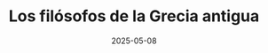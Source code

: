 --- 
title: "Los filósofos de la Grecia antigua"
date: "2025-05-08"
categories:
- filosofía
- grecia
- historia
- presocráticos
toc: true
type: docs
sidebar:
  open: true
weight: 2
description: ""
draft: false
---